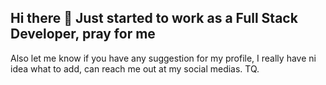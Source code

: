 ## Hi there 👋 Just started to work as a Full Stack Developer, pray for me
Also let me know if you have any suggestion for my profile, I really have ni idea what to add, can reach me out at my social medias. TQ.

<!--
**ArifZaimah/ArifZaimah** is a ✨ _special_ ✨ repository because its `README.md` (this file) appears on your GitHub profile.

Here are some ideas to get you started:

- 🔭 I’m currently working on ...
- 🌱 I’m currently learning ...
- 👯 I’m looking to collaborate on ...
- 🤔 I’m looking for help with ...
- 💬 Ask me about ...
- 📫 How to reach me: ...
- 😄 Pronouns: ...
- ⚡ Fun fact: ...
-->
